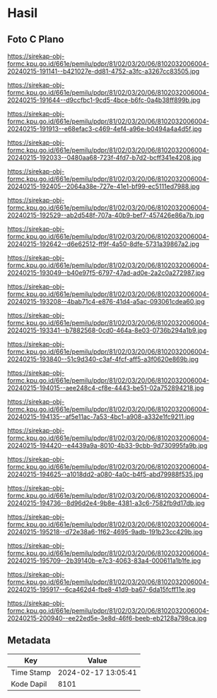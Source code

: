 # Hasil

## Foto C Plano

https://sirekap-obj-formc.kpu.go.id/661e/pemilu/pdpr/81/02/03/20/06/8102032006004-20240215-191141--b421027e-dd81-4752-a3fc-a3267cc83505.jpg

https://sirekap-obj-formc.kpu.go.id/661e/pemilu/pdpr/81/02/03/20/06/8102032006004-20240215-191644--d9ccfbc1-9cd5-4bce-b6fc-0a4b38ff899b.jpg

https://sirekap-obj-formc.kpu.go.id/661e/pemilu/pdpr/81/02/03/20/06/8102032006004-20240215-191913--e68efac3-c469-4ef4-a96e-b0494a4a4d5f.jpg

https://sirekap-obj-formc.kpu.go.id/661e/pemilu/pdpr/81/02/03/20/06/8102032006004-20240215-192033--0480aa68-723f-4fd7-b7d2-bcff341e4208.jpg

https://sirekap-obj-formc.kpu.go.id/661e/pemilu/pdpr/81/02/03/20/06/8102032006004-20240215-192405--2064a38e-727e-41e1-bf99-ec5111ed7988.jpg

https://sirekap-obj-formc.kpu.go.id/661e/pemilu/pdpr/81/02/03/20/06/8102032006004-20240215-192529--ab2d548f-707a-40b9-bef7-457426e86a7b.jpg

https://sirekap-obj-formc.kpu.go.id/661e/pemilu/pdpr/81/02/03/20/06/8102032006004-20240215-192642--d6e62512-ff9f-4a50-8dfe-5731a39867a2.jpg

https://sirekap-obj-formc.kpu.go.id/661e/pemilu/pdpr/81/02/03/20/06/8102032006004-20240215-193049--b40e97f5-6797-47ad-ad0e-2a2c0a272987.jpg

https://sirekap-obj-formc.kpu.go.id/661e/pemilu/pdpr/81/02/03/20/06/8102032006004-20240215-193208--4bab71c4-e876-41d4-a5ac-093061cdea60.jpg

https://sirekap-obj-formc.kpu.go.id/661e/pemilu/pdpr/81/02/03/20/06/8102032006004-20240215-193341--b7882568-0cd0-464a-8e03-0736b294a1b9.jpg

https://sirekap-obj-formc.kpu.go.id/661e/pemilu/pdpr/81/02/03/20/06/8102032006004-20240215-193840--51c9d340-c3af-4fcf-aff5-a3f0620e869b.jpg

https://sirekap-obj-formc.kpu.go.id/661e/pemilu/pdpr/81/02/03/20/06/8102032006004-20240215-194015--aee248c4-cf8e-4443-be51-02a752894218.jpg

https://sirekap-obj-formc.kpu.go.id/661e/pemilu/pdpr/81/02/03/20/06/8102032006004-20240215-194135--af5e11ac-7a53-4bc1-a908-a332e1fc9211.jpg

https://sirekap-obj-formc.kpu.go.id/661e/pemilu/pdpr/81/02/03/20/06/8102032006004-20240215-194420--e4439a9a-8010-4b33-9cbb-9d730995fa9b.jpg

https://sirekap-obj-formc.kpu.go.id/661e/pemilu/pdpr/81/02/03/20/06/8102032006004-20240215-194625--a1018dd2-a080-4a0c-b4f5-abd79988f535.jpg

https://sirekap-obj-formc.kpu.go.id/661e/pemilu/pdpr/81/02/03/20/06/8102032006004-20240215-194736--8d96d2e4-9b8e-4381-a3c6-7582fb9d17db.jpg

https://sirekap-obj-formc.kpu.go.id/661e/pemilu/pdpr/81/02/03/20/06/8102032006004-20240215-195218--d72e38a6-1f62-4695-9adb-191b23cc429b.jpg

https://sirekap-obj-formc.kpu.go.id/661e/pemilu/pdpr/81/02/03/20/06/8102032006004-20240215-195709--2b39140b-e7c3-4063-83a4-000611a1b1fe.jpg

https://sirekap-obj-formc.kpu.go.id/661e/pemilu/pdpr/81/02/03/20/06/8102032006004-20240215-195917--6ca462d4-fbe8-41d9-ba67-6da15fcff11e.jpg

https://sirekap-obj-formc.kpu.go.id/661e/pemilu/pdpr/81/02/03/20/06/8102032006004-20240215-200940--ee22ed5e-3e8d-46f6-beeb-eb2128a798ca.jpg


## Metadata

| Key        | Value               |
| ---------- | ------------------- |
| Time Stamp | 2024-02-17 13:05:41 |
| Kode Dapil | 8101                |



